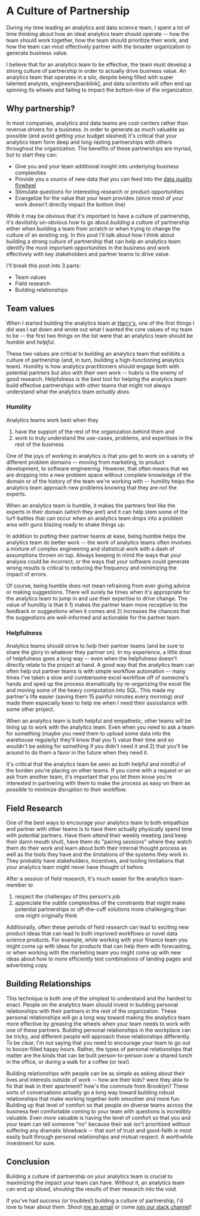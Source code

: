 # A Culture of Partnership

During my time leading an analytics and data science team, I spent a lot of time thinking about how an ideal analytics team should operate -- how the team should work together, how the team should prioritize their work, and how the team can most effectively partner with the broader organization to generate business value.

I believe that for an analytics team to be effective, the team must develop a strong culture of partnership in order to actually drive business value. An analytics team that operates in a silo, despite being filled with super talented analysts, engineers[backlink], and data scientists will often end up spinning its wheels and failing to impact the bottom-line of the organization.

## Why partnership?

In most companies, analytics and data teams are cost-centers rather than revenue drivers for a business. In order to generate as much valuable as possible (and avoid getting your budget slashed) it's critical that your analytics team form deep and long-lasting partnerships with others throughout the organization. The benefits of these partnerships are myriad, but to start they can: 

* Give you and your team additional insight into underlying business complexities
* Provide you a _source_ of new data that you can feed into the [data quality flywheel](https://www.locallyoptimistic.com/post/data-dies-in-darkness/)
* Stimulate questions for interesting research or product opportunities
* Evangelize for the value that your team provides (since most of your work doesn't directly impact the bottom line)

While it may be obvious that it's important to have a culture of partnership, it's devilishly un-obvious how to go about _building_ a culture of partnership either when building a team from scratch or when trying to change the culture of an existing org. In this post I'll talk about how I think about building a strong culture of partnership that can help an analytics team identify the most important opportunities in the business and work effectively with key stakeholders and partner teams to drive value.

I'll break this post into 3 parts:
* Team values
* Field research 
* Building relationships

## Team values

When I started building the analytics team at [Harry's](www.harrys.com), one of the first things I did was I sat down and wrote out what I wanted the core values of my team to be -- the first two things on the list were that an analytics team should be _humble_ and _helpful_.

These two values are critical to building an analytics team that exhibits a culture of partnership (and, in turn, building a high-functioning analytics team). Humility is how analytics practitioners should engage both with potential partners but also with their own work -- hubris is the enemy of good research. Helpfulness is the best tool for helping the analytics team build effective partnerships with other teams that might not always understand what the analytics team _actually does_.

### Humility
Analytics teams work best when they 

1. have the support of the rest of the organization behind them and 
2. work to truly understand the use-cases, problems, and expertises in the rest of the business

One of the joys of working in analytics is that you get to work on a variety of different problem domains -- moving from marketing, to product development, to software engineering. However, that often means that we are dropping into a new problem space without complete knowledge of the domain or of the history of the team we're working with -- humility helps the analytics team approach new problems knowing that they are not the experts. 

When an analytics team is humble, it makes the partners feel like the experts in their domain (which they are!) and it can help stem some of the turf-battles that can occur when an analytics team drops into a problem area with guns blazing ready to shake things up.

In addition to putting their partner teams at ease, being humble helps the analytics team do better work -- the work of analytics teams often involves a mixture of complex engineering and statistical work with a dash of assumptions thrown on top. Always keeping in mind the ways that your analysis could be incorrect, or the ways that your software could generate wrong results is critical to reducing the frequency and minimizing the impact of errors. 

Of course, being humble does not mean refraining from ever giving advice or making suggestions. There will surely be times when it's appropriate for the analytics team to jump in and use their expertise to drive change. The value of humility is that it 1) makes the partner team more receptive to the feedback or suggestions when it comes and 2) increases the chances that the suggestions are well-informed and actionable for the partner team.

### Helpfulness
Analytics teams should strive to _help_ their partner teams (and be sure to share the glory in whatever they partner on). In my experience, a little dose of helpfulness goes a long way -- even when the helpfulness doesn't directly relate to the project at hand. A good way that the analytics team can often help out partner teams is with simple workflow automation -- many times I've taken a slow and cumbersome excel workflow off of someone's hands and sped up the process dramatically by re-organizing the excel file and moving some of the heavy computation into SQL. This made my partner's life easier (saving them 15 painful minutes every morning) _and_ made them especially keen to help me when I need their assisstance with some other project.

When an analytics team is both helpful and empathetic, other teams will be lining up to work with the analytics team. Even when you need to ask a team for something (maybe you need them to upload some data into the warehouse regularly) they'll know that you 1) value their time and so wouldn't be asking for something if you didn't need it and 2) that you'll be around to do them a favor in the future when they need it.

It's critical that the analytics team be seen as both helpful and mindful of the burden you're placing on other teams. If you come with a request or an ask from another team, it's important that you let them know you're interested in partnering with them to make the process as easy on them as possible to minimize disruption to their workflow. 

## Field Research

One of the best ways to encourage your analytics team to both empathize and partner with other teams is to have them actually physically spend time with potential partners. Have them attend their weekly meeting (and keep their damn mouth shut), have them do "pairing sessions" where they watch them do their work and learn about both their internal thought process as well as the tools they have and the limitations of the systems they work in. They probably have stakeholders, incentives, and tooling limitations that your analytics team might never have thought of before.

After a session of field research, it's much easier for the analytics team-member to 

1. respect the challenges of this person's job
2. appreciate the subtle complexities of the constraints that might make potential partnerships or off-the-cuff solutions more challenging than one might originally think 

Additionally, often these periods of field research can lead to exciting new product ideas that can lead to both improved workflows or novel data science products. For example, while working with your finance team you might come up with ideas for products that can help them with forecasting, or when working with the marketing team you might come up with new ideas about how to more efficiently test combinations of landing pages and advertising copy. 

## Building Relationships

This technique is both one of the simplest to understand and the hardest to enact. People on the analytics team should invest in building personal relationships with their partners in the rest of the organization. These personal relationships will go a long way toward making the analytics team more effective by greasing the wheels when your team needs to work with one of these partners. Building personal relationships in the workplace can be tricky, and different people will approach these relationships differently. To be clear, I'm _not_ saying that you need to encourage your team to go out to booze-filled happy hours. Rather, the types of personal relationships that matter are the kinds that can be built person-to-person over a shared lunch in the office, or during a walk for a coffee (or tea!). 

Building relationships with people can be as simple as asking about their lives and interests outside of work -- how are their kids? were they able to fix that leak in their apartment? how's the commute from Brooklyn? These sorts of conversations actually go a long way toward building robust relationships that make working together both smoother _and_ more fun. Building up that level of comfort so that people on diverse teams across the business feel comfortable coming to your team with questions is incredibly valuable. Even _more_ valuable is having the level of comfort so that you and your team can tell someone "no" because their ask isn't prioritized without suffering any dramatic blowback -- that sort of trust and good-faith is most easily built through personal relationships and mutual respect. A worthwhile investment for sure.


## Conclusion

Building a culture of partnership on your analytics team is crucial to maximizing the impact your team can have. Without it, an analytics team can end up siloed, shouting the results of their research into the void.

If you've had success (or troubles!) building a culture of partnership, I'd love to hear about them. Shoot [me an email](mailto:kaminsky.michael@gmail.com) or come [join our slack channel](https://www.locallyoptimistic.com/community/)!




